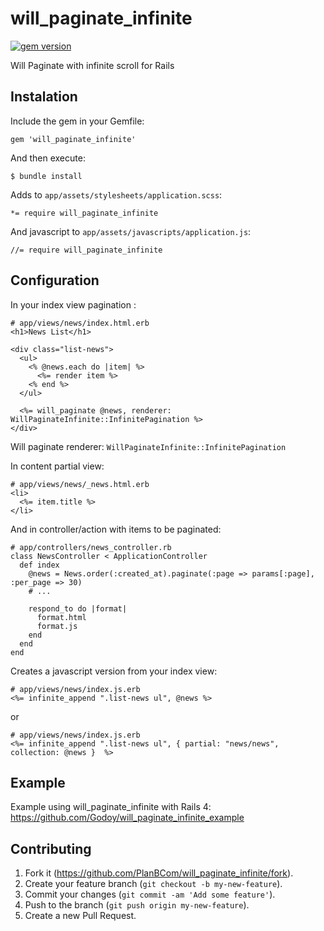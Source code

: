 # will_paginate_infinite
[![gem version](https://img.shields.io/gem/v/will_paginate_infinite.svg)](http://rubygems.org/gems/will_paginate_infinite)

Will Paginate with infinite scroll for Rails

## Instalation

Include the gem in your Gemfile:
```
gem 'will_paginate_infinite'
```
And then execute:
```
$ bundle install
```


Adds to `app/assets/stylesheets/application.scss`:
```
*= require will_paginate_infinite
```

And javascript to `app/assets/javascripts/application.js`:
```
//= require will_paginate_infinite
```


## Configuration
In your index view pagination :
```
# app/views/news/index.html.erb
<h1>News List</h1>

<div class="list-news">
  <ul>
    <% @news.each do |item| %>
      <%= render item %>
    <% end %>
  </ul>

  <%= will_paginate @news, renderer: WillPaginateInfinite::InfinitePagination %>
</div>
```
Will paginate renderer: `WillPaginateInfinite::InfinitePagination`


In content partial view:
```
# app/views/news/_news.html.erb
<li>
  <%= item.title %>
</li>
```

And in controller/action with items to be paginated:
```
# app/controllers/news_controller.rb
class NewsController < ApplicationController
  def index
    @news = News.order(:created_at).paginate(:page => params[:page], :per_page => 30)
    # ...

    respond_to do |format|
      format.html
      format.js
    end
  end
end
```

Creates a javascript version from your index view:
```
# app/views/news/index.js.erb
<%= infinite_append ".list-news ul", @news %>
```
or
```
# app/views/news/index.js.erb
<%= infinite_append ".list-news ul", { partial: "news/news", collection: @news }  %>
```

## Example
Example using will_paginate_infinite with Rails 4: https://github.com/Godoy/will_paginate_infinite_example


## Contributing

1. Fork it (https://github.com/PlanBCom/will_paginate_infinite/fork).
2. Create your feature branch (`git checkout -b my-new-feature`).
3. Commit your changes (`git commit -am 'Add some feature'`).
4. Push to the branch (`git push origin my-new-feature`).
5. Create a new Pull Request.
